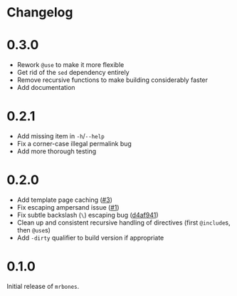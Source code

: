 # Changelog

# 0.3.0

- Rework `@use` to make it more flexible
- Get rid of the `sed` dependency entirely
- Remove recursive functions to make building considerably faster
- Add documentation

# 0.2.1

- Add missing item in `-h`/`--help`
- Fix a corner-case illegal permalink bug
- Add more thorough testing

# 0.2.0

- Add template page caching ([#3](https://github.com/kokkonisd/mrbones/issues/3))
- Fix escaping ampersand issue ([#1](https://github.com/kokkonisd/mrbones/issues/1))
- Fix subtle backslash (`\`) escaping bug
  ([d4af941](https://github.com/kokkonisd/mrbones/commit/d4af941))
- Clean up and consistent recursive handling of directives (first `@include`s, then `@use`s)
- Add `-dirty` qualifier to build version if appropriate

# 0.1.0

Initial release of `mrbones`.
